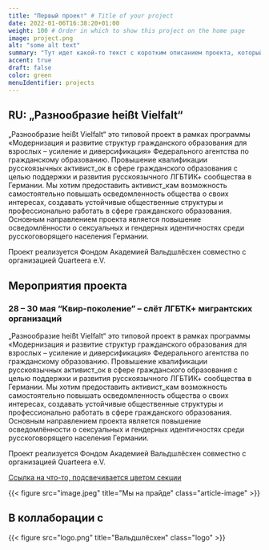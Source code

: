 ```yaml
---
title: "Первый проект" # Title of your project
date: 2022-01-06T16:38:20+01:00
weight: 100 # Order in which to show this project on the home page
image: project.png
alt: "some alt text"
summary: "Тут идет какой-то текст с коротким описанием проекта, который может быть и длинным, и которотким."
accent: true
draft: false
color: green
menuIdentifier: projects
---
```


## RU: „Разнообразие heißt Vielfalt“

„Разнообразие heißt Vielfalt“ это типовой проект в рамках программы «Модернизация и развитие структур гражданского образования для взрослых – усиление и диверсификация» Федерального агентства по гражданскому образованию. Провышение квалификации русскоязычных активист_ок в сфере гражданского образования с целью поддержки и развития русскоязычного ЛГБТИК+ сообщества в Германии. Мы хотим предоставить активист_кам возможность самостоятельно повышать осведомленность общества о своих интересах, создавать устойчивые общественные структуры и профессионально работать в сфере гражданского образования. Основным направлением проекта является повышение осведомлённости о сексуальных и гендерных идентичностях среди русскоговорящего населения Германии.

Проект реализуется Фондом Академией Вальдшлёсхен совместно с организацией Quarteera e.V.

## Мероприятия проекта

### 28 – 30 мая “Квир-поколение” – слёт ЛГБТК+ мигрантских организаций

„Разнообразие heißt Vielfalt“ это типовой проект в рамках программы «Модернизация и развитие структур гражданского образования для взрослых – усиление и диверсификация» Федерального агентства по гражданскому образованию. Провышение квалификации русскоязычных активист_ок в сфере гражданского образования с целью поддержки и развития русскоязычного ЛГБТИК+ сообщества в Германии. Мы хотим предоставить активист_кам возможность самостоятельно повышать осведомленность общества о своих интересах, создавать устойчивые общественные структуры и профессионально работать в сфере гражданского образования. Основным направлением проекта является повышение осведомлённости о сексуальных и гендерных идентичностях среди русскоговорящего населения Германии.

Проект реализуется Фондом Академией Вальдшлёсхен совместно с организацией Quarteera e.V.

[Ссылка на что-то, подсвечивается цветом секции](http://www.quarteera.de/)

{{< figure src="image.jpeg" title="Мы на прайде" class="article-image" >}}

## В коллаборации с

{{< figure src="logo.png" title="Вальдшлёсхен" class="logo" >}}
